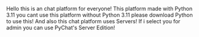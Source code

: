 Hello this is an chat platform for everyone! This platform made with Python 3.11 you cant use this platform without Python 3.11 please download Python to use this! And also this chat platform uses Servers! If i select you for admin you can use PyChat's Server Edition!
